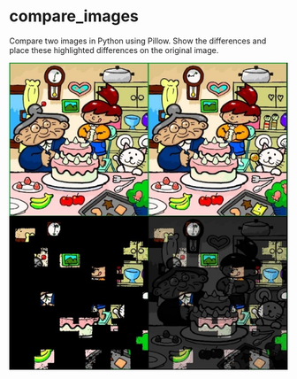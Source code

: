 # compare_images
Compare two images in Python using Pillow. Show the differences and place these highlighted differences on the original image.

![Example](Sample_Compare_Results.jpg?raw=true "Title")